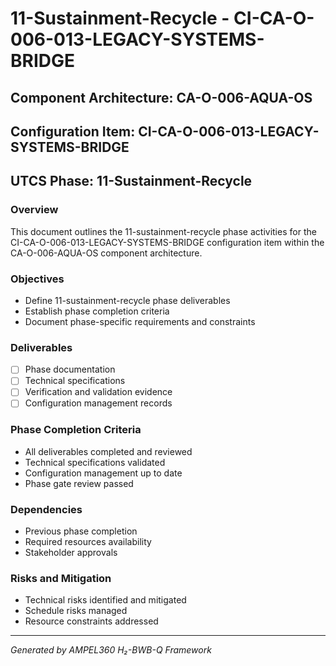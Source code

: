 # 11-Sustainment-Recycle - CI-CA-O-006-013-LEGACY-SYSTEMS-BRIDGE

## Component Architecture: CA-O-006-AQUA-OS
## Configuration Item: CI-CA-O-006-013-LEGACY-SYSTEMS-BRIDGE
## UTCS Phase: 11-Sustainment-Recycle

### Overview
This document outlines the 11-sustainment-recycle phase activities for the CI-CA-O-006-013-LEGACY-SYSTEMS-BRIDGE configuration item within the CA-O-006-AQUA-OS component architecture.

### Objectives
- Define 11-sustainment-recycle phase deliverables
- Establish phase completion criteria
- Document phase-specific requirements and constraints

### Deliverables
- [ ] Phase documentation
- [ ] Technical specifications
- [ ] Verification and validation evidence
- [ ] Configuration management records

### Phase Completion Criteria
- All deliverables completed and reviewed
- Technical specifications validated
- Configuration management up to date
- Phase gate review passed

### Dependencies
- Previous phase completion
- Required resources availability
- Stakeholder approvals

### Risks and Mitigation
- Technical risks identified and mitigated
- Schedule risks managed
- Resource constraints addressed

---
*Generated by AMPEL360 H₂-BWB-Q Framework*
